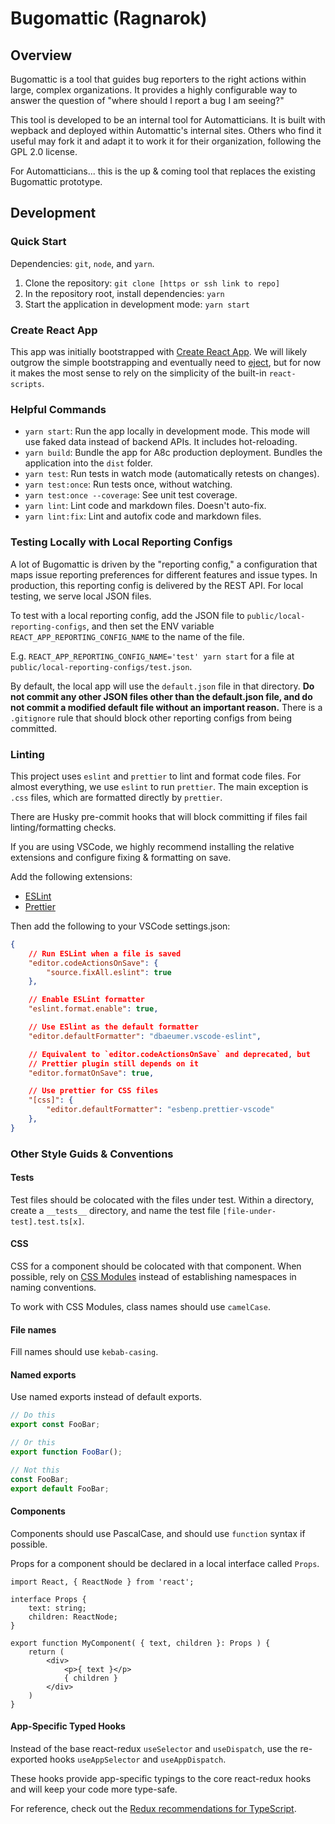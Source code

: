 # Bugomattic (Ragnarok)

## Overview

Bugomattic is a tool that guides bug reporters to the right actions within large, complex organizations.
It provides a highly configurable way to answer the question of "where should I report a bug I am seeing?"

This tool is developed to be an internal tool for Automatticians. It is built with wepback and deployed
within Automattic's internal sites. Others who find it useful may fork it and adapt it to work it for
their organization, following the GPL 2.0 license.

For Automatticians... this is the up & coming tool that replaces the existing Bugomattic prototype.

## Development

### Quick Start

Dependencies: `git`, `node`, and `yarn`.

1. Clone the repository: `git clone [https or ssh link to repo]`
2. In the repository root, install dependencies: `yarn`
3. Start the application in development mode: `yarn start`

### Create React App

This app was initially bootstrapped with [Create React App](https://create-react-app.dev/).
We will likely outgrow the simple bootstrapping and eventually need to
[eject](https://create-react-app.dev/docs/available-scripts/#npm-run-eject), but for now
it makes the most sense to rely on the simplicity of the built-in `react-scripts`.

### Helpful Commands

- `yarn start`: Run the app locally in development mode. This mode will use faked data instead of backend APIs.
  It includes hot-reloading.
- `yarn build`: Bundle the app for A8c production deployment. Bundles the application into the `dist` folder.
- `yarn test`: Run tests in watch mode (automatically retests on changes).
- `yarn test:once`: Run tests once, without watching.
- `yarn test:once --coverage`: See unit test coverage.
- `yarn lint`: Lint code and markdown files. Doesn't auto-fix.
- `yarn lint:fix`: Lint and autofix code and markdown files.

### Testing Locally with Local Reporting Configs

A lot of Bugomattic is driven by the "reporting config," a configuration that maps issue reporting preferences for different
features and issue types. In production, this reporting config is delivered by the REST API. For local testing, we serve local JSON files.

To test with a local reporting config, add the JSON file to `public/local-reporting-configs`,
and then set the ENV variable `REACT_APP_REPORTING_CONFIG_NAME` to the name of the file.

E.g. `REACT_APP_REPORTING_CONFIG_NAME='test' yarn start` for a file at `public/local-reporting-configs/test.json`.

By default, the local app will use the `default.json` file in that directory.
**Do not commit any other JSON files other than the default.json file, and do not commit a modified default file without an important reason.**
There is a `.gitignore` rule that should block other reporting configs from being committed.

### Linting

This project uses `eslint` and `prettier` to lint and format code files. For almost everything, we use `eslint`
to run `prettier`. The main exception is `.css` files, which are formatted directly by `prettier`.

There are Husky pre-commit hooks that will block committing if files fail linting/formatting checks.

If you are using VSCode, we highly recommend installing the relative extensions and configure fixing & formatting on save.

Add the following extensions:

- [ESLint](https://marketplace.visualstudio.com/items?itemName=dbaeumer.vscode-eslint)
- [Prettier](https://marketplace.visualstudio.com/items?itemName=esbenp.prettier-vscode)

Then add the following to your VSCode settings.json:

```json
{
	// Run ESLint when a file is saved
	"editor.codeActionsOnSave": {
		"source.fixAll.eslint": true
	},

	// Enable ESLint formatter
	"eslint.format.enable": true,

	// Use ESlint as the default formatter
	"editor.defaultFormatter": "dbaeumer.vscode-eslint",

	// Equivalent to `editor.codeActionsOnSave` and deprecated, but
	// Prettier plugin still depends on it
	"editor.formatOnSave": true,

	// Use prettier for CSS files
	"[css]": {
		"editor.defaultFormatter": "esbenp.prettier-vscode"
	},
}

```

### Other Style Guids & Conventions

#### Tests

Test files should be colocated with the files under test. Within a directory, create a `__tests__` directory,
and name the test file `[file-under-test].test.ts[x]`.

#### CSS

CSS for a component should be colocated with that component. When possible, rely on
[CSS Modules](https://github.com/css-modules/css-modules) instead of establishing namespaces in naming conventions.

To work with CSS Modules, class names should use `camelCase`.

#### File names

Fill names should use `kebab-casing`.

#### Named exports

Use named exports instead of default exports.

```typescript
// Do this
export const FooBar;

// Or this
export function FooBar();

// Not this
const FooBar;
export default FooBar;
```

#### Components

Components should use PascalCase, and should use `function` syntax if possible.

Props for a component should be declared in a local interface called `Props`.

```tsx
import React, { ReactNode } from 'react';

interface Props {
	text: string;
	children: ReactNode;
}

export function MyComponent( { text, children }: Props ) {
	return (
		<div>
			<p>{ text }</p>
			{ children }
		</div>
	)
}
```

#### App-Specific Typed Hooks

Instead of the base react-redux `useSelector` and `useDispatch`, use the re-exported hooks `useAppSelector` and `useAppDispatch`.

These hooks provide app-specific typings to the core react-redux hooks and will keep your code more type-safe.

For reference, check out the [Redux recommendations for TypeScript](https://redux.js.org/usage/usage-with-typescript#define-typed-hooks).
